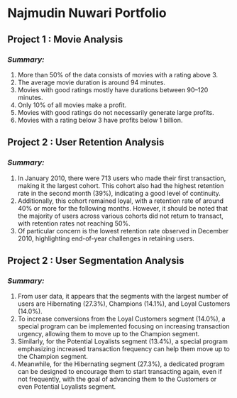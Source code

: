# **Najmudin Nuwari Portfolio**

## Project 1 : Movie Analysis

### *Summary:*
1. More than 50% of the data consists of movies with a rating above 3.
2. The average movie duration is around 94 minutes.
3. Movies with good ratings mostly have durations between 90–120 minutes.
4. Only 10% of all movies make a profit.
5. Movies with good ratings do not necessarily generate large profits.
6. Movies with a rating below 3 have profits below 1 billion.

## Project 2 : User Retention Analysis 

### *Summary:*
1. In January 2010, there were 713 users who made their first transaction, making it the largest cohort. This cohort also had the highest retention rate in the second month (39%), indicating a good level of continuity.
2. Additionally, this cohort remained loyal, with a retention rate of around 40% or more for the following months. However, it should be noted that the majority of users across various cohorts did not return to transact, with retention rates not reaching 50%.
3. Of particular concern is the lowest retention rate observed in December 2010, highlighting end-of-year challenges in retaining users.

## Project 2 : User Segmentation Analysis

### *Summary:*
1. From user data, it appears that the segments with the largest number of users are Hibernating (27.3%), Champions (14.1%), and Loyal Customers (14.0%).
2. To increase conversions from the Loyal Customers segment (14.0%), a special program can be implemented focusing on increasing transaction urgency, allowing them to move up to the Champion segment.
3. Similarly, for the Potential Loyalists segment (13.4%), a special program emphasizing increased transaction frequency can help them move up to the Champion segment.
4. Meanwhile, for the Hibernating segment (27.3%), a dedicated program can be designed to encourage them to start transacting again, even if not frequently, with the goal of advancing them to the Customers or even Potential Loyalists segment.
